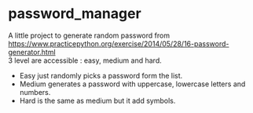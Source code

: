 # password_manager

A little project to generate random password from https://www.practicepython.org/exercise/2014/05/28/16-password-generator.html  
3 level are accessible : easy, medium and hard. 
- Easy just randomly picks a password form the list.
- Medium generates a password with uppercase, lowercase letters and numbers.
- Hard is the same as medium but it add symbols.

